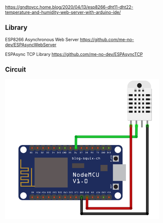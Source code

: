 https://gndtovcc.home.blog/2020/04/13/esp8266-dht11-dht22-temperature-and-humidity-web-server-with-arduino-ide/

## Library

ESP8266 Asynchronous Web Server
https://github.com/me-no-dev/ESPAsyncWebServer

ESPAsync TCP Library
https://github.com/me-no-dev/ESPAsyncTCP

## Circuit
![](img/ESP8266%20DHT22%20Circuit.png)
